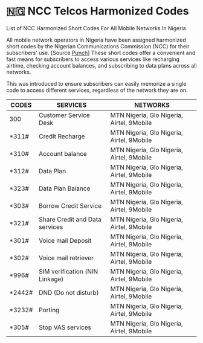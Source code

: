 # 🇳🇬 NCC Telcos Harmonized Codes
List of NCC Harmonized Short Codes For All Mobile Networks In Nigeria

All mobile network operators in Nigeria have been assigned harmonized short codes by the Nigerian Communications Commission (NCC) for their subscribers' use. [Source [Punch](https://punchng.com/ncc-directs-telcos-to-implement-harmonised-short-codes/)]  These short codes offer a convenient and fast means for subscribers to access various services like recharging airtime, checking account balances, and subscribing to data plans across all networks.

This was introduced to ensure subscribers can easily memorize a single code to access different services, regardless of the network they are on.

| CODES | SERVICES | NETWORKS |
|-------|----------|----------|
| 300 | Customer Service Desk | MTN Nigeria, Glo Nigeria, Airtel, 9Mobile |
| *311# | Credit Recharge | MTN Nigeria, Glo Nigeria, Airtel, 9Mobile |
| *310# | Account balance | MTN Nigeria, Glo Nigeria, Airtel, 9Mobile |
| *312# | Data Plan | MTN Nigeria, Glo Nigeria, Airtel, 9Mobile |
| *323# | Data Plan Balance | MTN Nigeria, Glo Nigeria, Airtel, 9Mobile |
| *303# | Borrow Credit Service | MTN Nigeria, Glo Nigeria, Airtel, 9Mobile |
| *321# | Share Credit and Data services | MTN Nigeria, Glo Nigeria, Airtel, 9Mobile |
| *301# | Voice mail Deposit | MTN Nigeria, Glo Nigeria, Airtel, 9Mobile |
| *302# | Voice mail retriever | MTN Nigeria, Glo Nigeria, Airtel, 9Mobile |
| *996# | SIM verification (NIN Linkage) | MTN Nigeria, Glo Nigeria, Airtel, 9Mobile |
| *2442# | DND (Do not disturb) | MTN Nigeria, Glo Nigeria, Airtel, 9Mobile |
| *3232# | Porting | MTN Nigeria, Glo Nigeria, Airtel, 9Mobile |
| *305# | Stop VAS services | MTN Nigeria, Glo Nigeria, Airtel, 9Mobile |
